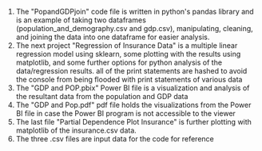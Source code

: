 1) The "PopandGDPjoin" code file is written in python's pandas library and is an example of taking two dataframes (population_and_demography.csv and gdp.csv), manipulating, cleaning, and joining the data into one dataframe for easier analysis.
2) The next project "Regression of Insurance Data" is a multiple linear regression model using sklearn, some plotting with the results using matplotlib, and some further options for python analysis of the data/regression results. all of the print statements are hashed to avoid the console from being flooded with print statements of various data
3) The "GDP and POP.pbix" Power BI file is a visualization and analysis of the resultant data from the population and GDP data
4) The "GDP and Pop.pdf" pdf file holds the visualizations from the Power BI file in case the Power BI program is not accessible to the viewer
5) The last file "Partial Dependence Plot Insurance" is further plotting with matplotlib of the insurance.csv data.
6) The three .csv files are input data for the code for reference
